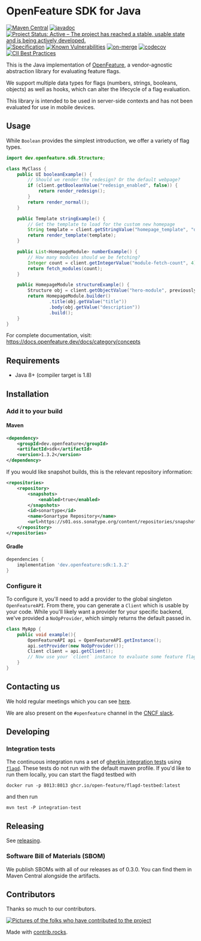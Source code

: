 # OpenFeature SDK for Java

[![Maven Central](https://maven-badges.herokuapp.com/maven-central/dev.openfeature/sdk/badge.svg)](https://maven-badges.herokuapp.com/maven-central/dev.openfeature/sdk)
[![javadoc](https://javadoc.io/badge2/dev.openfeature/sdk/javadoc.svg)](https://javadoc.io/doc/dev.openfeature/sdk) 
[![Project Status: Active – The project has reached a stable, usable state and is being actively developed.](https://www.repostatus.org/badges/latest/active.svg)](https://www.repostatus.org/#active)
[![Specification](https://img.shields.io/static/v1?label=Specification&message=v0.5.2&color=yellow)](https://github.com/open-feature/spec/tree/v0.5.2)
[![Known Vulnerabilities](https://snyk.io/test/github/open-feature/java-sdk/badge.svg)](https://snyk.io/test/github/open-feature/java-sdk)
[![on-merge](https://github.com/open-feature/java-sdk/actions/workflows/merge.yml/badge.svg)](https://github.com/open-feature/java-sdk/actions/workflows/merge.yml)
[![codecov](https://codecov.io/gh/open-feature/java-sdk/branch/main/graph/badge.svg?token=XMS9L7PBY1)](https://codecov.io/gh/open-feature/java-sdk)
[![CII Best Practices](https://bestpractices.coreinfrastructure.org/projects/6241/badge)](https://bestpractices.coreinfrastructure.org/projects/6241)

This is the Java implementation of [OpenFeature](https://openfeature.dev), a vendor-agnostic abstraction library for evaluating feature flags.

We support multiple data types for flags (numbers, strings, booleans, objects) as well as  hooks, which can alter the lifecycle of a flag evaluation.

This library is intended to be used in server-side contexts and has not been evaluated for use in mobile devices.

## Usage

While `Boolean` provides the simplest introduction, we offer a variety of flag types.

```java
import dev.openfeature.sdk.Structure;

class MyClass {
    public UI booleanExample() {
        // Should we render the redesign? Or the default webpage? 
        if (client.getBooleanValue("redesign_enabled", false)) {
            return render_redesign();
        }
        return render_normal();
    }

    public Template stringExample() {
        // Get the template to load for the custom new homepage
        String template = client.getStringValue("homepage_template", "default-homepage.html");
        return render_template(template);
    }

    public List<HomepageModule> numberExample() {
        // How many modules should we be fetching?
        Integer count = client.getIntegerValue("module-fetch-count", 4);
        return fetch_modules(count);
    }

    public HomepageModule structureExample() {
        Structure obj = client.getObjectValue("hero-module", previouslyDefinedDefaultStructure);
        return HomepageModule.builder()
                .title(obj.getValue("title"))
                .body(obj.getValue("description"))
                .build();
    }
}
```

For complete documentation, visit: https://docs.openfeature.dev/docs/category/concepts

## Requirements
- Java 8+ (compiler target is 1.8)

## Installation

### Add it to your build

#### Maven
<!-- x-release-please-start-version -->
```xml
<dependency>
    <groupId>dev.openfeature</groupId>
    <artifactId>sdk</artifactId>
    <version>1.3.2</version>
</dependency>
```
<!-- x-release-please-end-version -->

If you would like snapshot builds, this is the relevant repository information:

```xml
<repositories>
    <repository>
        <snapshots>
            <enabled>true</enabled>
        </snapshots>
        <id>sonartype</id>
        <name>Sonartype Repository</name>
        <url>https://s01.oss.sonatype.org/content/repositories/snapshots/</url>
    </repository>
</repositories>
```

#### Gradle
<!-- x-release-please-start-version -->
```groovy
dependencies {
    implementation 'dev.openfeature:sdk:1.3.2'
}
```
<!-- x-release-please-end-version -->

### Configure it
To configure it, you'll need to add a provider to the global singleton `OpenFeatureAPI`. From there, you can generate a `Client` which is usable by your code. While you'll likely want a provider for your specific backend, we've provided a `NoOpProvider`, which simply returns the default passed in.
```java
class MyApp {
    public void example(){
        OpenFeatureAPI api = OpenFeatureAPI.getInstance();
        api.setProvider(new NoOpProvider());
        Client client = api.getClient();
        // Now use your `client` instance to evaluate some feature flags!
    }
}
```
## Contacting us
We hold regular meetings which you can see [here](https://github.com/open-feature/community/#meetings-and-events).

We are also present on the `#openfeature` channel in the [CNCF slack](https://slack.cncf.io/).

## Developing

### Integration tests

The continuous integration runs a set of [gherkin integration tests](https://github.com/open-feature/test-harness/blob/main/features/evaluation.feature) using [`flagd`](https://github.com/open-feature/flagd). These tests do not run with the default maven profile. If you'd like to run them locally, you can start the flagd testbed with

```
docker run -p 8013:8013 ghcr.io/open-feature/flagd-testbed:latest
```
and then run 
```
mvn test -P integration-test
```

## Releasing

See [releasing](./docs/release.md).

### Software Bill of Materials (SBOM)

We publish SBOMs with all of our releases as of 0.3.0. You can find them in Maven Central alongside the artifacts.

## Contributors

Thanks so much to our contributors.

<a href="https://github.com/open-feature/java-sdk/graphs/contributors">
  <img src="https://contrib.rocks/image?repo=open-feature/java-sdk" alt="Pictures of the folks who have contributed to the project"/>
</a>

Made with [contrib.rocks](https://contrib.rocks).
